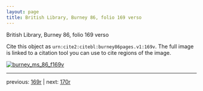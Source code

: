 ```yaml
---
layout: page
title: British Library, Burney 86, folio 169 verso
---
```


British Library, Burney 86, folio 169 verso

Cite this object as `urn:cite2:citebl:burney86pages.v1:169v`.  The full image is linked to a citation tool you can use to cite regions of the image.

[![burney_ms_86_f169v](http://www.homermultitext.org/iipsrv?IIIF=/project/homer/pyramidal/deepzoom/citebl/burney86imgs/v1/burney_ms_86_f169v.tif/full/800,/0/default.jpg)](http://www.homermultitext.org/ict2/?urn=urn:cite2:citebl:burney86imgs.v1:burney_ms_86_f169v) 

---

previous:  [169r](../169r/) | next: [170r](../170r/)